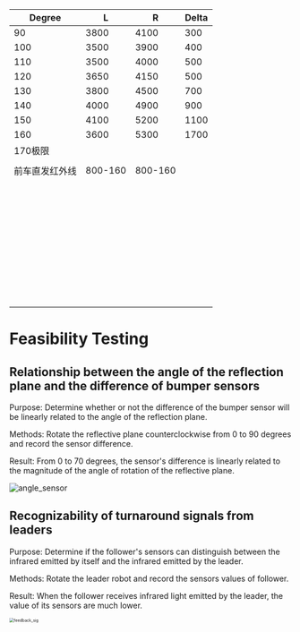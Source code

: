 | Degree         | L       | R       | Delta |
| -------------- | ------- | ------- | ----- |
| 90             | 3800    | 4100    | 300   |
| 100            | 3500    | 3900    | 400   |
| 110            | 3500    | 4000    | 500   |
| 120            | 3650    | 4150    | 500   |
| 130            | 3800    | 4500    | 700   |
| 140            | 4000    | 4900    | 900   |
| 150            | 4100    | 5200    | 1100  |
| 160            | 3600    | 5300    | 1700  |
| 170极限        |         |         |       |
|                |         |         |       |
| 前车直发红外线 | 800-160 | 800-160 |       |
|                |         |         |       |
|                |         |         |       |
|                |         |         |       |
|                |         |         |       |
|                |         |         |       |
|                |         |         |       |
|                |         |         |       |
|                |         |         |       |
|                |         |         |       |
|                |         |         |       |
|                |         |         |       |
|                |         |         |       |
|                |         |         |       |
|                |         |         |       |
|                |         |         |       |
|                |         |         |       |
|                |         |         |       |
|                |         |         |       |
|                |         |         |       |
|                |         |         |       |
|                |         |         |       |
|                |         |         |       |
|                |         |         |       |
|                |         |         |       |
|                |         |         |       |
|                |         |         |       |
|                |         |         |       |
|                |         |         |       |
|                |         |         |       |
|                |         |         |       |
|                |         |         |       |
|                |         |         |       |
|                |         |         |       |
|                |         |         |       |
|                |         |         |       |
|                |         |         |       |
|                |         |         |       |
|                |         |         |       |

# Feasibility Testing

## Relationship between the angle of the reflection plane and the difference of bumper sensors

Purpose: Determine whether or not the difference of the bumper sensor will be linearly related to the angle of the reflection plane.

Methods: Rotate the reflective plane counterclockwise from 0 to 90 degrees and record the sensor difference.

Result: From 0 to 70 degrees, the sensor's difference is linearly related to the magnitude of the angle of rotation of the reflective plane.

![angle_sensor](D:\Github\Master-SlaveControlSystem\images\angle_sensor.jpg)

## Recognizability of turnaround signals from leaders

Purpose: Determine if the follower's sensors can distinguish between the infrared emitted by itself and the infrared emitted by the leader.

Methods: Rotate the leader robot and record the sensors values of follower.

Result: When the follower receives infrared light emitted by the leader, the value of its sensors are much lower.

<img src="D:\Github\Master-SlaveControlSystem\images\feedback_sig.jpg" alt="feedback_sig" style="zoom:50%;" />